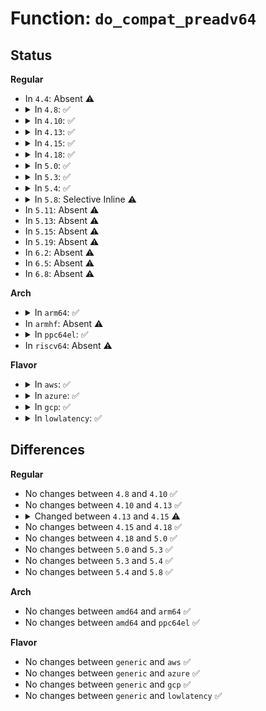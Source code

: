 # Function: <code>do_compat_preadv64</code>

## Status
<b>Regular</b>
<ul>
<li>
In <code>4.4</code>: Absent ⚠️
</li>
<li>
<details>
<summary>In <code>4.8</code>: ✅</summary>

```c
long int do_compat_preadv64(long unsigned int fd, const struct compat_iovec *vec, long unsigned int vlen, loff_t pos, int flags);
```

**Collision:** Unique Static

**Inline:** No

**Transformation:** False

**Instances:**

```
In fs/read_write.c (ffffffff812337c0)
Location: fs/read_write.c:1158
Inline: False
Direct callers:
  - fs/read_write.c:compat_SyS_preadv2
  - fs/read_write.c:compat_SyS_preadv64v2
  - fs/read_write.c:compat_SyS_preadv
  - fs/read_write.c:compat_SyS_preadv64
```
**Symbols:**

```
ffffffff812337c0-ffffffff81233855: do_compat_preadv64 (STB_LOCAL)
```
</details>
</li>
<li>
<details>
<summary>In <code>4.10</code>: ✅</summary>

```c
long int do_compat_preadv64(long unsigned int fd, const struct compat_iovec *vec, long unsigned int vlen, loff_t pos, int flags);
```

**Collision:** Unique Static

**Inline:** No

**Transformation:** False

**Instances:**

```
In fs/read_write.c (ffffffff81246350)
Location: fs/read_write.c:1187
Inline: False
Direct callers:
  - fs/read_write.c:compat_SyS_preadv2
  - fs/read_write.c:compat_SyS_preadv64v2
  - fs/read_write.c:compat_SyS_preadv
  - fs/read_write.c:compat_SyS_preadv64
```
**Symbols:**

```
ffffffff81246350-ffffffff812463e5: do_compat_preadv64 (STB_LOCAL)
```
</details>
</li>
<li>
<details>
<summary>In <code>4.13</code>: ✅</summary>

```c
long int do_compat_preadv64(long unsigned int fd, const struct compat_iovec *vec, long unsigned int vlen, loff_t pos, int flags);
```

**Collision:** Unique Static

**Inline:** No

**Transformation:** False

**Instances:**

```
In fs/read_write.c (ffffffff812513e0)
Location: fs/read_write.c:1198
Inline: False
Direct callers:
  - fs/read_write.c:compat_SyS_preadv2
  - fs/read_write.c:compat_SyS_preadv64v2
  - fs/read_write.c:compat_SyS_preadv
  - fs/read_write.c:compat_SyS_preadv64
```
**Symbols:**

```
ffffffff812513e0-ffffffff81251475: do_compat_preadv64 (STB_LOCAL)
```
</details>
</li>
<li>
<details>
<summary>In <code>4.15</code>: ✅</summary>

```c
long int do_compat_preadv64(long unsigned int fd, const struct compat_iovec *vec, long unsigned int vlen, loff_t pos, rwf_t flags);
```

**Collision:** Unique Static

**Inline:** No

**Transformation:** False

**Instances:**

```
In fs/read_write.c (ffffffff81272d40)
Location: fs/read_write.c:1201
Inline: False
Direct callers:
  - fs/read_write.c:compat_SyS_preadv2
  - fs/read_write.c:compat_SyS_preadv64v2
  - fs/read_write.c:compat_SyS_preadv
  - fs/read_write.c:compat_SyS_preadv64
```
**Symbols:**

```
ffffffff81272d40-ffffffff81272dd5: do_compat_preadv64 (STB_LOCAL)
```
</details>
</li>
<li>
<details>
<summary>In <code>4.18</code>: ✅</summary>

```c
long int do_compat_preadv64(long unsigned int fd, const struct compat_iovec *vec, long unsigned int vlen, loff_t pos, rwf_t flags);
```

**Collision:** Unique Static

**Inline:** No

**Transformation:** False

**Instances:**

```
In fs/read_write.c (ffffffff81298c40)
Location: fs/read_write.c:1228
Inline: False
Direct callers:
  - fs/read_write.c:__x32_compat_sys_preadv2
  - fs/read_write.c:__ia32_compat_sys_preadv2
  - fs/read_write.c:__x32_compat_sys_preadv64v2
  - fs/read_write.c:__ia32_compat_sys_preadv64v2
  - fs/read_write.c:__x32_compat_sys_preadv
  - fs/read_write.c:__ia32_compat_sys_preadv
  - fs/read_write.c:__x32_compat_sys_preadv64
  - fs/read_write.c:__ia32_compat_sys_preadv64
```
**Symbols:**

```
ffffffff81298c40-ffffffff81298ce8: do_compat_preadv64 (STB_LOCAL)
```
</details>
</li>
<li>
<details>
<summary>In <code>5.0</code>: ✅</summary>

```c
long int do_compat_preadv64(long unsigned int fd, const struct compat_iovec *vec, long unsigned int vlen, loff_t pos, rwf_t flags);
```

**Collision:** Unique Static

**Inline:** No

**Transformation:** False

**Instances:**

```
In fs/read_write.c (ffffffff812adac0)
Location: fs/read_write.c:1225
Inline: False
Direct callers:
  - fs/read_write.c:__x32_compat_sys_preadv2
  - fs/read_write.c:__ia32_compat_sys_preadv2
  - fs/read_write.c:__x32_compat_sys_preadv64v2
  - fs/read_write.c:__ia32_compat_sys_preadv64v2
  - fs/read_write.c:__x32_compat_sys_preadv
  - fs/read_write.c:__ia32_compat_sys_preadv
  - fs/read_write.c:__x32_compat_sys_preadv64
  - fs/read_write.c:__ia32_compat_sys_preadv64
```
**Symbols:**

```
ffffffff812adac0-ffffffff812adb68: do_compat_preadv64 (STB_LOCAL)
```
</details>
</li>
<li>
<details>
<summary>In <code>5.3</code>: ✅</summary>

```c
long int do_compat_preadv64(long unsigned int fd, const struct compat_iovec *vec, long unsigned int vlen, loff_t pos, rwf_t flags);
```

**Collision:** Unique Static

**Inline:** No

**Transformation:** False

**Instances:**

```
In fs/read_write.c (ffffffff812ca750)
Location: fs/read_write.c:1247
Inline: False
Direct callers:
  - fs/read_write.c:__x32_compat_sys_preadv2
  - fs/read_write.c:__ia32_compat_sys_preadv2
  - fs/read_write.c:__x32_compat_sys_preadv64v2
  - fs/read_write.c:__ia32_compat_sys_preadv64v2
  - fs/read_write.c:__x32_compat_sys_preadv
  - fs/read_write.c:__ia32_compat_sys_preadv
  - fs/read_write.c:__x32_compat_sys_preadv64
  - fs/read_write.c:__ia32_compat_sys_preadv64
```
**Symbols:**

```
ffffffff812ca750-ffffffff812ca7e8: do_compat_preadv64 (STB_LOCAL)
```
</details>
</li>
<li>
<details>
<summary>In <code>5.4</code>: ✅</summary>

```c
long int do_compat_preadv64(long unsigned int fd, const struct compat_iovec *vec, long unsigned int vlen, loff_t pos, rwf_t flags);
```

**Collision:** Unique Static

**Inline:** No

**Transformation:** False

**Instances:**

```
In fs/read_write.c (ffffffff812dc170)
Location: fs/read_write.c:1247
Inline: False
Direct callers:
  - fs/read_write.c:__x32_compat_sys_preadv2
  - fs/read_write.c:__ia32_compat_sys_preadv2
  - fs/read_write.c:__x32_compat_sys_preadv64v2
  - fs/read_write.c:__ia32_compat_sys_preadv64v2
  - fs/read_write.c:__x32_compat_sys_preadv
  - fs/read_write.c:__ia32_compat_sys_preadv
  - fs/read_write.c:__x32_compat_sys_preadv64
  - fs/read_write.c:__ia32_compat_sys_preadv64
```
**Symbols:**

```
ffffffff812dc170-ffffffff812dc208: do_compat_preadv64 (STB_LOCAL)
```
</details>
</li>
<li>
<details>
<summary>In <code>5.8</code>: Selective Inline ⚠️</summary>

```c
long int do_compat_preadv64(long unsigned int fd, const struct compat_iovec *vec, long unsigned int vlen, loff_t pos, rwf_t flags);
```

**Collision:** Unique Static

**Inline:** Selective

**Transformation:** False

**Instances:**

```
In fs/read_write.c (ffffffff81312fa7)
Location: fs/read_write.c:1331
Inline: True
Inline callers:
  - fs/read_write.c:__x32_compat_sys_preadv64
  - fs/read_write.c:__ia32_compat_sys_preadv64
Direct callers:
  - fs/read_write.c:__x32_compat_sys_preadv2
  - fs/read_write.c:__ia32_compat_sys_preadv2
  - fs/read_write.c:__x32_compat_sys_preadv64v2
  - fs/read_write.c:__ia32_compat_sys_preadv64v2
  - fs/read_write.c:__x32_compat_sys_preadv
  - fs/read_write.c:__ia32_compat_sys_preadv
```
**Symbols:**

```
ffffffff81312d60-ffffffff81312df8: do_compat_preadv64 (STB_LOCAL)
```
</details>
</li>
<li>
In <code>5.11</code>: Absent ⚠️
</li>
<li>
In <code>5.13</code>: Absent ⚠️
</li>
<li>
In <code>5.15</code>: Absent ⚠️
</li>
<li>
In <code>5.19</code>: Absent ⚠️
</li>
<li>
In <code>6.2</code>: Absent ⚠️
</li>
<li>
In <code>6.5</code>: Absent ⚠️
</li>
<li>
In <code>6.8</code>: Absent ⚠️
</li>
</ul>
<b>Arch</b>
<ul>
<li>
<details>
<summary>In <code>arm64</code>: ✅</summary>

```c
long int do_compat_preadv64(long unsigned int fd, const struct compat_iovec *vec, long unsigned int vlen, loff_t pos, rwf_t flags);
```

**Collision:** Unique Static

**Inline:** No

**Transformation:** False

**Instances:**

```
In fs/read_write.c (ffff800010381c38)
Location: fs/read_write.c:1247
Inline: False
Direct callers:
  - fs/read_write.c:__arm64_compat_sys_preadv2
  - fs/read_write.c:__arm64_compat_sys_preadv
```
**Symbols:**

```
ffff800010381c38-ffff800010381cfc: do_compat_preadv64 (STB_LOCAL)
```
</details>
</li>
<li>
In <code>armhf</code>: Absent ⚠️
</li>
<li>
<details>
<summary>In <code>ppc64el</code>: ✅</summary>

```c
long int do_compat_preadv64(long unsigned int fd, const struct compat_iovec *vec, long unsigned int vlen, loff_t pos, rwf_t flags);
```

**Collision:** Unique Static

**Inline:** No

**Transformation:** False

**Instances:**

```
In fs/read_write.c (c000000000478180)
Location: fs/read_write.c:1247
Inline: False
Direct callers:
  - fs/read_write.c:__se_compat_sys_preadv2
  - fs/read_write.c:__se_compat_sys_preadv
```
**Symbols:**

```
c000000000478180-c000000000478280: do_compat_preadv64 (STB_LOCAL)
```
</details>
</li>
<li>
In <code>riscv64</code>: Absent ⚠️
</li>
</ul>
<b>Flavor</b>
<ul>
<li>
<details>
<summary>In <code>aws</code>: ✅</summary>

```c
long int do_compat_preadv64(long unsigned int fd, const struct compat_iovec *vec, long unsigned int vlen, loff_t pos, rwf_t flags);
```

**Collision:** Unique Static

**Inline:** No

**Transformation:** False

**Instances:**

```
In fs/read_write.c (ffffffff812d4750)
Location: fs/read_write.c:1247
Inline: False
Direct callers:
  - fs/read_write.c:__x32_compat_sys_preadv2
  - fs/read_write.c:__ia32_compat_sys_preadv2
  - fs/read_write.c:__x32_compat_sys_preadv64v2
  - fs/read_write.c:__ia32_compat_sys_preadv64v2
  - fs/read_write.c:__x32_compat_sys_preadv
  - fs/read_write.c:__ia32_compat_sys_preadv
  - fs/read_write.c:__x32_compat_sys_preadv64
  - fs/read_write.c:__ia32_compat_sys_preadv64
```
**Symbols:**

```
ffffffff812d4750-ffffffff812d47e8: do_compat_preadv64 (STB_LOCAL)
```
</details>
</li>
<li>
<details>
<summary>In <code>azure</code>: ✅</summary>

```c
long int do_compat_preadv64(long unsigned int fd, const struct compat_iovec *vec, long unsigned int vlen, loff_t pos, rwf_t flags);
```

**Collision:** Unique Static

**Inline:** No

**Transformation:** False

**Instances:**

```
In fs/read_write.c (ffffffff812c53d0)
Location: fs/read_write.c:1247
Inline: False
Direct callers:
  - fs/read_write.c:__x32_compat_sys_preadv2
  - fs/read_write.c:__ia32_compat_sys_preadv2
  - fs/read_write.c:__x32_compat_sys_preadv64v2
  - fs/read_write.c:__ia32_compat_sys_preadv64v2
  - fs/read_write.c:__x32_compat_sys_preadv
  - fs/read_write.c:__ia32_compat_sys_preadv
  - fs/read_write.c:__x32_compat_sys_preadv64
  - fs/read_write.c:__ia32_compat_sys_preadv64
```
**Symbols:**

```
ffffffff812c53d0-ffffffff812c5468: do_compat_preadv64 (STB_LOCAL)
```
</details>
</li>
<li>
<details>
<summary>In <code>gcp</code>: ✅</summary>

```c
long int do_compat_preadv64(long unsigned int fd, const struct compat_iovec *vec, long unsigned int vlen, loff_t pos, rwf_t flags);
```

**Collision:** Unique Static

**Inline:** No

**Transformation:** False

**Instances:**

```
In fs/read_write.c (ffffffff812d2560)
Location: fs/read_write.c:1247
Inline: False
Direct callers:
  - fs/read_write.c:__x32_compat_sys_preadv2
  - fs/read_write.c:__ia32_compat_sys_preadv2
  - fs/read_write.c:__x32_compat_sys_preadv64v2
  - fs/read_write.c:__ia32_compat_sys_preadv64v2
  - fs/read_write.c:__x32_compat_sys_preadv
  - fs/read_write.c:__ia32_compat_sys_preadv
  - fs/read_write.c:__x32_compat_sys_preadv64
  - fs/read_write.c:__ia32_compat_sys_preadv64
```
**Symbols:**

```
ffffffff812d2560-ffffffff812d25f8: do_compat_preadv64 (STB_LOCAL)
```
</details>
</li>
<li>
<details>
<summary>In <code>lowlatency</code>: ✅</summary>

```c
long int do_compat_preadv64(long unsigned int fd, const struct compat_iovec *vec, long unsigned int vlen, loff_t pos, rwf_t flags);
```

**Collision:** Unique Static

**Inline:** No

**Transformation:** False

**Instances:**

```
In fs/read_write.c (ffffffff812e33c0)
Location: fs/read_write.c:1247
Inline: False
Direct callers:
  - fs/read_write.c:__x32_compat_sys_preadv2
  - fs/read_write.c:__ia32_compat_sys_preadv2
  - fs/read_write.c:__x32_compat_sys_preadv64v2
  - fs/read_write.c:__ia32_compat_sys_preadv64v2
  - fs/read_write.c:__x32_compat_sys_preadv
  - fs/read_write.c:__ia32_compat_sys_preadv
  - fs/read_write.c:__x32_compat_sys_preadv64
  - fs/read_write.c:__ia32_compat_sys_preadv64
```
**Symbols:**

```
ffffffff812e33c0-ffffffff812e3458: do_compat_preadv64 (STB_LOCAL)
```
</details>
</li>
</ul>

## Differences
<b>Regular</b>
<ul>
<li>
No changes between <code>4.8</code> and <code>4.10</code> ✅
</li>
<li>
No changes between <code>4.10</code> and <code>4.13</code> ✅
</li>
<li>
<details>
<summary>Changed between <code>4.13</code> and <code>4.15</code> ⚠️</summary>
<ul>
<li>
<b>Param type changed. </b>
<code>int flags</code> ➡️ <code>rwf_t flags</code>
</li>
</ul>
</details>
</li>
<li>
No changes between <code>4.15</code> and <code>4.18</code> ✅
</li>
<li>
No changes between <code>4.18</code> and <code>5.0</code> ✅
</li>
<li>
No changes between <code>5.0</code> and <code>5.3</code> ✅
</li>
<li>
No changes between <code>5.3</code> and <code>5.4</code> ✅
</li>
<li>
No changes between <code>5.4</code> and <code>5.8</code> ✅
</li>
</ul>
<b>Arch</b>
<ul>
<li>
No changes between <code>amd64</code> and <code>arm64</code> ✅
</li>
<li>
No changes between <code>amd64</code> and <code>ppc64el</code> ✅
</li>
</ul>
<b>Flavor</b>
<ul>
<li>
No changes between <code>generic</code> and <code>aws</code> ✅
</li>
<li>
No changes between <code>generic</code> and <code>azure</code> ✅
</li>
<li>
No changes between <code>generic</code> and <code>gcp</code> ✅
</li>
<li>
No changes between <code>generic</code> and <code>lowlatency</code> ✅
</li>
</ul>
